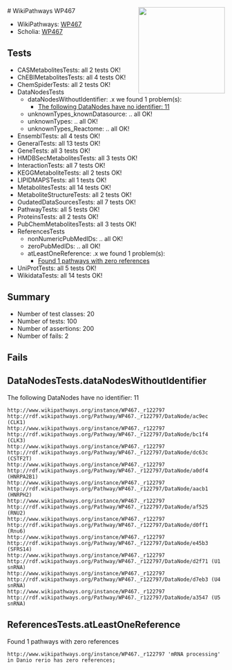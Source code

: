 <img style="float: right; width: 200px" src="https://upload.wikimedia.org/wikipedia/commons/thumb/8/83/Wplogo_with_text_500.png/640px-Wplogo_with_text_500.png" />
# WikiPathways WP467

* WikiPathways: [WP467](https://identifiers.org/wikipathways:WP467)
* Scholia: [WP467](https://scholia.toolforge.org/wikipathways/WP467)
## Tests
* CASMetabolitesTests: all 2 tests OK!
* ChEBIMetabolitesTests: all 4 tests OK!
* ChemSpiderTests: all 2 tests OK!
* DataNodesTests
    * dataNodesWithoutIdentifier: .x we found 1 problem(s):
        * [The following DataNodes have no identifier: 11](#8792c491)
    * unknownTypes_knownDatasource: .. all OK!
    * unknownTypes: .. all OK!
    * unknownTypes_Reactome: .. all OK!
* EnsemblTests: all 4 tests OK!
* GeneralTests: all 13 tests OK!
* GeneTests: all 3 tests OK!
* HMDBSecMetabolitesTests: all 3 tests OK!
* InteractionTests: all 7 tests OK!
* KEGGMetaboliteTests: all 2 tests OK!
* LIPIDMAPSTests: all 1 tests OK!
* MetabolitesTests: all 14 tests OK!
* MetaboliteStructureTests: all 2 tests OK!
* OudatedDataSourcesTests: all 7 tests OK!
* PathwayTests: all 5 tests OK!
* ProteinsTests: all 2 tests OK!
* PubChemMetabolitesTests: all 3 tests OK!
* ReferencesTests
    * nonNumericPubMedIDs: .. all OK!
    * zeroPubMedIDs: .. all OK!
    * atLeastOneReference: .x we found 1 problem(s):
        * [Found 1 pathways with zero references](#35eb778e)
* UniProtTests: all 5 tests OK!
* WikidataTests: all 14 tests OK!


## Summary

* Number of test classes: 20
* Number of tests: 100
* Number of assertions: 200
* Number of fails: 2

## Fails

<a name="8792c491" />

## DataNodesTests.dataNodesWithoutIdentifier

The following DataNodes have no identifier: 11
```
http://www.wikipathways.org/instance/WP467._r122797 http://rdf.wikipathways.org/Pathway/WP467._r122797/DataNode/ac9ec (CLK1)
http://www.wikipathways.org/instance/WP467._r122797 http://rdf.wikipathways.org/Pathway/WP467._r122797/DataNode/bc1f4 (CLK3)
http://www.wikipathways.org/instance/WP467._r122797 http://rdf.wikipathways.org/Pathway/WP467._r122797/DataNode/dc63c (CSTF2T)
http://www.wikipathways.org/instance/WP467._r122797 http://rdf.wikipathways.org/Pathway/WP467._r122797/DataNode/a0df4 (HNRPA2B1)
http://www.wikipathways.org/instance/WP467._r122797 http://rdf.wikipathways.org/Pathway/WP467._r122797/DataNode/aacb1 (HNRPH2)
http://www.wikipathways.org/instance/WP467._r122797 http://rdf.wikipathways.org/Pathway/WP467._r122797/DataNode/af525 (RNU2)
http://www.wikipathways.org/instance/WP467._r122797 http://rdf.wikipathways.org/Pathway/WP467._r122797/DataNode/d0ff1 (Rnu6)
http://www.wikipathways.org/instance/WP467._r122797 http://rdf.wikipathways.org/Pathway/WP467._r122797/DataNode/e45b3 (SFRS14)
http://www.wikipathways.org/instance/WP467._r122797 http://rdf.wikipathways.org/Pathway/WP467._r122797/DataNode/d2f71 (U1 snRNA)
http://www.wikipathways.org/instance/WP467._r122797 http://rdf.wikipathways.org/Pathway/WP467._r122797/DataNode/d7eb3 (U4 snRNA)
http://www.wikipathways.org/instance/WP467._r122797 http://rdf.wikipathways.org/Pathway/WP467._r122797/DataNode/a3547 (U5 snRNA)
```

<a name="35eb778e" />

## ReferencesTests.atLeastOneReference

Found 1 pathways with zero references
```
http://www.wikipathways.org/instance/WP467._r122797 'mRNA processing' in Danio rerio has zero references; 
```

